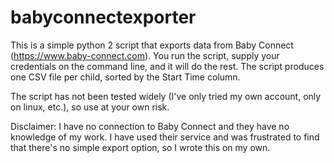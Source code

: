 # babyconnectexporter

This is a simple python 2 script that exports data from Baby Connect (https://www.baby-connect.com). You run the script, supply your credentials on the command line, and it will do the rest. The script produces one CSV file per child, sorted by the Start Time column.

The script has not been tested widely (I've only tried my own account, only on linux, etc.), so use at your own risk.

Disclaimer: I have no connection to Baby Connect and they have no knowledge of my work. I have used their service and was frustrated to find that there's no simple export option, so I wrote this on my own.
